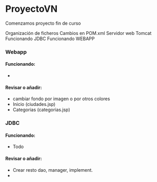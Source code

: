 # ProyectoVN
Comenzamos proyecto fin de curso

Organización de ficheros
Cambios en POM.xml
Servidor web Tomcat
Funcionando JDBC
Funcionando WEBAPP

### Webapp
#### Funcionando:
* 


#### Revisar o añadir:
* cambiar fondo por imagen o por otros colores
* Inicio (ciudades.jsp)
* Categorias (categorias.jsp)

### JDBC
#### Funcionando:
* Todo

#### Revisar o añadir:
* Crear resto dao, manager, implement.
* 